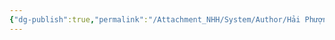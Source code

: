 ```yaml
---
{"dg-publish":true,"permalink":"/Attachment_NHH/System/Author/Hải Phượng Lê/","dgPassFrontmatter":true,"noteIcon":"2","created":"2024-01-19T05:28:12.766+07:00","updated":"2023-12-27T13:26:58.000+07:00"}
---
```


